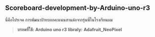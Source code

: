 ## Scoreboard-development-by-Arduino-uno-r3
นี่คือโปรเจค การพัฒนาป้ายบอกคะแนนสานต่อจากรุ่นพี่ในโรงเรียนผม 
> **บรอดที่ใช้:** **Arduino uno r3**
> **libraly:** **Adafruit_NeoPixel**

